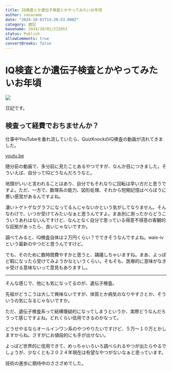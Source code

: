 ```yaml
---
title: IQ検査とか遺伝子検査とかやってみたいお年頃
author: sasazame
date: "2024-10-01T14:20:53.000Z"
category: 雑記
basename: 2024/10/01/232053
status: Publish
allowComments: true
convertBreaks: false
---
```

# IQ検査とか遺伝子検査とかやってみたいお年頃

![](https://cdn-ak.f.st-hatena.com/images/fotolife/s/sasazame/20230908/20230908202155.png)

日記です。

<!-- Extended Body -->

## 検査って経費でおちませんか？

仕事中YouTubeを垂れ流していたら、QuizKnockのIQ検査の動画が流れてきました。

[youtu.be](https://youtu.be/jwXpVzFWWjw?si=xobDT1rKWlNou5kz)

随分前の動画で、多分前に見たことあるやつですが、なんか目につきました。そういえば、自分ってIQどうなんだろうなと。

地頭がいいと言われることはあり、自分でもそれなりに回転は早い方だと思うですよ。ただ、一方で、数理系の能力、図形処理、それから短期記憶はべらぼうに悪い感覚があるんですよね。

凄いトゲトゲなグラフになってるんじゃないかという気がしてなりません。そんなわけで、いつか受けてみたいなぁと思うんですよ。まあ別に測ったからどうこういうあれはないんですけど、なんとなく自分で思っている得意不得意の客観的な証拠があったら、良いじゃないですか。

調べてみると、IQ検査自体は２万円くらい？でできそうなんですよね。wais-ivという最新のやつだと思うんですけど。

でも、そのために数時間費やすかと思うと、躊躇しちゃいますね。まあ、よっぽど暇になったら受けてみようかなというくらい。そもそも、医療的に意味がなきゃ受ける意味ないって意見もありますし。

* * *

そんな感じで、他にも気になってるのが、遺伝子検査。

先祖がどうこうは大して興味ないですが、体質とか病気のなりやすさとか、そういうの気になるじゃないですか。

ただ、遺伝子検査系って結構懐疑的になってしまうというか、実際どうなんだろうって感じですよね。どれくらい信用できるのかなって。

どうせやるならオールインワン系のやつやりたいですけど、５万～１０万とかしますからね。さすがにお値段的にも手が出せない。

よっぽど世界的に信用できて、めっちゃいろいろ調べられるやつが出たらやるでしょうが、少なくとも２０２４年現在は有望なやつがないなぁと思っています。

技術の進歩に期待中のささざめでした。